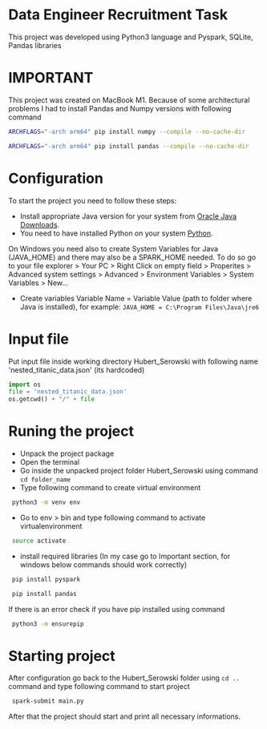 # Data Engineer Recruitment Task 
This project was developed using Python3 language and Pyspark, SQLite, Pandas libraries



# IMPORTANT
This project was created on MacBook M1.
Because of some architectural problems I had to install 
Pandas and Numpy versions with following command
```bash
ARCHFLAGS="-arch arm64" pip install numpy --compile --no-cache-dir
```
```bash
ARCHFLAGS="-arch arm64" pip install pandas --compile --no-cache-dir
```

# Configuration
To start the project you need to follow these steps:
- Install appropriate Java version for your system from [Oracle Java Downloads](https://www.oracle.com/java/technologies/downloads/#java20).
- You need to have installed Python on your system  [Python](https://www.python.org/downloads/).


On Windows you need also to create System Variables for Java (JAVA_HOME) and there may also be a SPARK_HOME needed.
To do so go to your file explorer > Your PC > Right Click on empty field > Properites >
 Advanced system settings > Advanced > Environment Variables > System Variables > New...
- Create variables Variable Name = Variable Value (path to folder where Java is installed), for example:
  `JAVA_HOME = C:\Program Files\Java\jre6`

# Input file
Put input file inside working directory Hubert_Serowski
with following name 'nested_titanic_data.json' (its hardcoded)

```python
import os
file = 'nested_titanic_data.json'
os.getcwd() + "/" + file
```


# Runing the project
- Unpack the project package
- Open the terminal 
- Go inside the unpacked project folder Hubert_Serowski using command
  `cd folder_name`
- Type following command to create virtual environment
```bash
 python3 -m venv env
```
- Go to env > bin and type following command to activate virtualenvironment
```bash
 source activate
```
- install required libraries (In my case go to Important section, for windows below commands should work correctly)
```bash
 pip install pyspark
```
```bash
 pip install pandas
```
If there is an error check if you have pip installed using command
```bash
 python3 -m ensurepip
```

# Starting project 
After configuration go back to the Hubert_Serowski folder using `cd ..` command and
type following command to start project
```bash
 spark-submit main.py
```
After that the project should start and print all necessary informations.